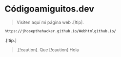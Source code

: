 # Códigoamiguitos.dev

> Visiten aquí mi página web
> .[!tip].
```bash
https://jhosepthehacker.github.io/Webhtmlgithub.io/
```
.[!tip.]

> .[!caution].
>Que
> [!caution]
>Hola
